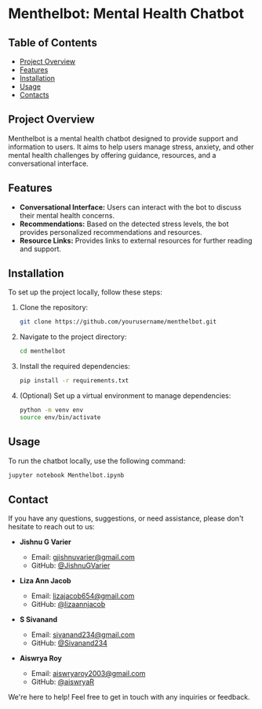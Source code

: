 # Menthelbot: Mental Health Chatbot

## Table of Contents
- [Project Overview](#project-overview)
- [Features](#features)
- [Installation](#installation)
- [Usage](#usage)
- [Contacts](#contact)

## Project Overview
Menthelbot is a mental health chatbot designed to provide support and information to users. It aims to help users manage stress, anxiety, and other mental health challenges by offering guidance, resources, and a conversational interface.

## Features
- **Conversational Interface:** Users can interact with the bot to discuss their mental health concerns.
- **Recommendations:** Based on the detected stress levels, the bot provides personalized recommendations and resources.
- **Resource Links:** Provides links to external resources for further reading and support.

## Installation
To set up the project locally, follow these steps:

1. Clone the repository:
    ```bash
    git clone https://github.com/yourusername/menthelbot.git
    ```

2. Navigate to the project directory:
    ```bash
    cd menthelbot
    ```

3. Install the required dependencies:
    ```bash
    pip install -r requirements.txt
    ```

4. (Optional) Set up a virtual environment to manage dependencies:
    ```bash
    python -m venv env
    source env/bin/activate
    ```

## Usage
To run the chatbot locally, use the following command:
```bash
jupyter notebook Menthelbot.ipynb
```


## Contact

If you have any questions, suggestions, or need assistance, please don't hesitate to reach out to us:

- **Jishnu G Varier**
  - Email: [gjishnuvarier@gmail.com](mailto:gjishnuvarier@gmail.com)
  - GitHub: [@JishnuGVarier](https://github.com/JishnuGVarier)

- **Liza Ann Jacob**
  - Email: [lizajacob654@gmail.com](mailto:lizajacob654@gmail.com)
  - GitHub: [@lizaannjacob](https://github.com/lizaannjacob)
 
- **S Sivanand**
  - Email: [sivanand234@gmail.com](mailto:sivanand234@gmail.com)
  - GitHub: [@Sivanand234](https://github.com/Sivanand234)

- **Aiswrya Roy**
  - Email: [aiswryaroy2003@gmail.com](mailto:aiswryaroy2003@gmail.com)
  - GitHub: [@aiswryaR](https://github.com/aiswryaR)

We're here to help! Feel free to get in touch with any inquiries or feedback.



